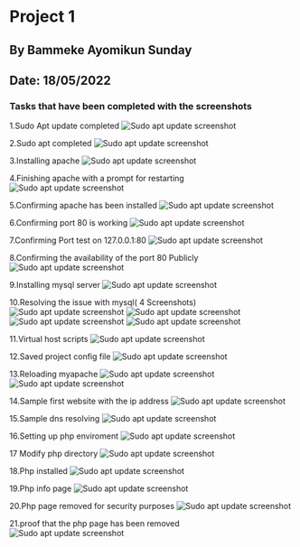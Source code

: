 # Project 1
## By Bammeke Ayomikun Sunday
## Date: 18/05/2022

### Tasks that have been completed with the screenshots 
1.Sudo Apt update completed 
![Sudo apt update screenshot](/images/Capture1sudoapt.PNG)

2.Sudo apt completed 
![Sudo apt update screenshot](/images/Capture2.PNG)

3.Installing apache 
![Sudo apt update screenshot](/images/Capture3.PNG)

4.Finishing apache with a prompt for restarting 
![Sudo apt update screenshot](/images/Capture4.PNG)

5.Confirming apache has been installed 
![Sudo apt update screenshot](/images/Capture5.PNG)

6.Confirming port 80 is working 
![Sudo apt update screenshot](/images/Capture6.PNG)

7.Confirming Port test on 127.0.0.1:80 
![Sudo apt update screenshot](/images/Capture7.PNG)

8.Confirming the availability of the port 80 Publicly 
![Sudo apt update screenshot](/images/Capture8.PNG)

9.Installing mysql server 
![Sudo apt update screenshot](/images/Capture8.PNG)

10.Resolving the issue with mysql( 4 Screenshots) 
![Sudo apt update screenshot](/images/Capture11.PNG)
![Sudo apt update screenshot](/images/Capture12.PNG)
![Sudo apt update screenshot](/images/Capture13.PNG)
![Sudo apt update screenshot](/images/Capture15.PNG)

11.Virtual host scripts 
![Sudo apt update screenshot](/images/Capture18.PNG)

12.Saved project config file 
![Sudo apt update screenshot](/images/Capture20.PNG)

13.Reloading  myapache 
![Sudo apt update screenshot](/images/Capture21.PNG)
![Sudo apt update screenshot](/images/Capture22.PNG)

14.Sample first website with the ip address
![Sudo apt update screenshot](/images/Capture23.PNG)

15.Sample dns resolving 
![Sudo apt update screenshot](/images/Capture24.PNG)

16.Setting up php enviroment 
![Sudo apt update screenshot](/images/Capture24php.PNG)

17 Modify php directory 
![Sudo apt update screenshot](/images/Capture25.PNG)

18.Php installed 
![Sudo apt update screenshot](/images/Capture26.PNG)

19.Php info page 
![Sudo apt update screenshot](/images/Capture27.PNG)

20.Php page removed for security purposes 
![Sudo apt update screenshot](/images/Capture29.PNG)

21.proof that the php page has been removed
![Sudo apt update screenshot](/images/Capture28.PNG)



